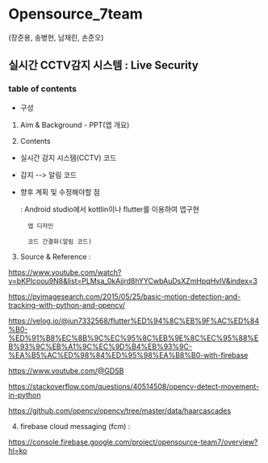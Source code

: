 # Opensource_7team
(장준용, 송병현, 남채린, 손준오)

## 실시간 CCTV감지 시스템 : Live Security

### table of contents
* 구성
1. Aim & Background - PPT(앱 개요)

2. Contents
- 실시간 감지 시스템(CCTV) 코드
- 감지 --> 알림 코드
- 향후 계획 및 수정해야할 점
 
     :  Android studio에서 kottlin이나 flutter를 이용하여 앱구현
     
        앱 디자인
    
        코드 간결화(알림 코드)
3. Source & Reference : 

  https://www.youtube.com/watch?v=bKPIcoou9N8&list=PLMsa_0kAjjrd8hYYCwbAuDsXZmHpqHvlV&index=3

  https://pyimagesearch.com/2015/05/25/basic-motion-detection-and-tracking-with-python-and-opencv/

  https://velog.io/@jun7332568/flutter%ED%94%8C%EB%9F%AC%ED%84%B0-%ED%91%B8%EC%8B%9C%EC%95%8C%EB%9E%8C%EC%95%88%EB%93%9C%EB%A1%9C%EC%9D%B4%EB%93%9C-%EA%B5%AC%ED%98%84%ED%95%98%EA%B8%B0-with-firebase

  https://www.youtube.com/@GDSB

  https://stackoverflow.com/questions/40514508/opencv-detect-movement-in-python

  https://github.com/opencv/opencv/tree/master/data/haarcascades

4. firebase cloud messaging (fcm) : 

  https://console.firebase.google.com/project/opensource-team7/overview?hl=ko

